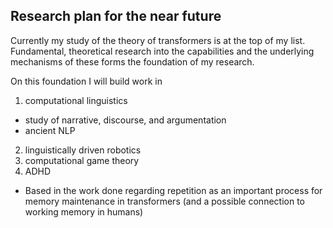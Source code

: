 ## Research plan for the near future


Currently my study of the theory of transformers is at the top of my list. Fundamental, theoretical research into the capabilities and the underlying mechanisms of these forms the foundation of my research.

On this foundation I will build work in 
1. computational linguistics
- study of narrative, discourse, and argumentation  
- ancient NLP
2. linguistically driven robotics
3. computational game theory
4. ADHD 
- Based in the work done regarding repetition as an important process for memory maintenance in transformers (and a possible connection to working memory in humans)

